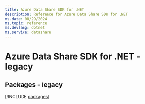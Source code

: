 ```yaml
---
title: Azure Data Share SDK for .NET
description: Reference for Azure Data Share SDK for .NET
ms.date: 08/29/2024
ms.topic: reference
ms.devlang: dotnet
ms.service: datashare
---
```

# Azure Data Share SDK for .NET - legacy
## Packages - legacy
[!INCLUDE [packages](data-share-index.md)]